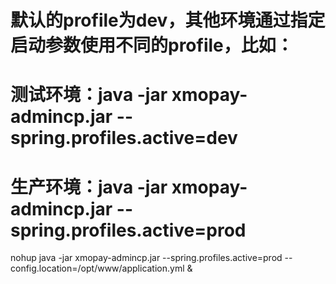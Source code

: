 # 默认的profile为dev，其他环境通过指定启动参数使用不同的profile，比如：
#   测试环境：java -jar xmopay-admincp.jar --spring.profiles.active=dev
#   生产环境：java -jar xmopay-admincp.jar --spring.profiles.active=prod


nohup java -jar xmopay-admincp.jar --spring.profiles.active=prod --config.location=/opt/www/application.yml &